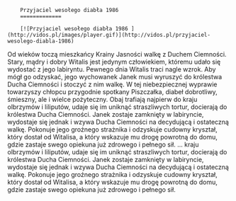 
        Przyjaciel wesołego diabła 1986 
        =============
        
        [![Przyjaciel wesołego diabła 1986 ](http://vidos.pl/images/player.gif)](http://vidos.pl/przyjaciel-wesolego-diabla-1986)
        
        
 Od wieków toczą mieszkańcy Krainy Jasności walkę z Duchem Ciemności. Stary, mądry i dobry Witalis jest jedynym człowiekiem, któremu udało się wydostać z jego labiryntu. Pewnego dnia Witalis traci nagle wzrok. Aby mógł go odzyskać, jego wychowanek Janek musi wyruszyć do królestwa Ducha Ciemności i stoczyć z nim walkę. W tej niebezpiecznej wyprawie towarzyszy chłopcu przygodnie spotkany Piszczałka, diabeł dobrotliwy, śmieszny, ale i wielce pożyteczny. Obaj trafiają najpierw do kraju olbrzymów i liliputów, udaje się im uniknąć straszliwych tortur, docierają do królestwa Ducha Ciemności. Janek zostaje zamknięty w labiryncie, wydostaje się jednak i wzywa Ducha Ciemności na decydującą i ostateczną walkę. Pokonuje jego groźnego strażnika i odzyskuje cudowny kryształ, który dostał od Witalisa, a który wskazuje mu drogę powrotną do domu, gdzie zastaje swego opiekuna już zdrowego i pełnego sił.   ... kraju olbrzymów i liliputów, udaje się im uniknąć straszliwych tortur, docierają do królestwa Ducha Ciemności. Janek zostaje zamknięty w labiryncie, wydostaje się jednak i wzywa Ducha Ciemności na decydującą i ostateczną walkę. Pokonuje jego groźnego strażnika i odzyskuje cudowny kryształ, który dostał od Witalisa, a który wskazuje mu drogę powrotną do domu, gdzie zastaje swego opiekuna już zdrowego i pełnego sił.
    